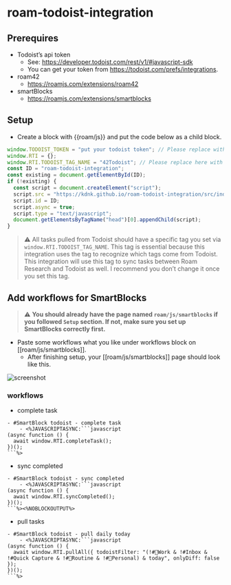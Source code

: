 # roam-todoist-integration

## Prerequires

- Todoist’s api token
  - See: https://developer.todoist.com/rest/v1/#javascript-sdk
  - You can get your token from https://todoist.com/prefs/integrations.
- roam42
  - https://roamjs.com/extensions/roam42
- smartBlocks
  - https://roamjs.com/extensions/smartblocks

## Setup

- Create a block with {{roam/js}} and put the code below as a child block.

```javascript
window.TODOIST_TOKEN = "put your todoist token"; // Please replace with your token
window.RTI = {};
window.RTI.TODOIST_TAG_NAME = "42Todoist"; // Please replace here with any tags what you want to use for this integration.
const ID = "roam-todoist-integration";
const existing = document.getElementById(ID);
if (!existing) {
  const script = document.createElement("script");
  script.src = "https://kdnk.github.io/roam-todoist-integration/src/index.js";
  script.id = ID;
  script.async = true;
  script.type = "text/javascript";
  document.getElementsByTagName("head")[0].appendChild(script);
}
```

> :warning: All tasks pulled from Todoist should have a specific tag you set via `window.RTI.TODOIST_TAG_NAME`.
This tag is essential because this integration uses the tag to recognize which tags come from Todoist.
This integration will use this tag to sync tasks between Roam Research and Todoist as well.
I recommend you don’t change it once you set this tag.

## Add workflows for SmartBlocks

> :warning: **You should already have the page named `roam/js/smartblocks` if you followed `Setup` section. If not, make sure you set up SmartBlocks correctly first.**


- Paste some workflows what you like under workflows block on [[roam/js/smartblocks]].
  - After finishing setup, your [[roam/js/smartblocks]] page should look like this.

![screenshot](https://user-images.githubusercontent.com/15260226/150338952-f702b064-8e43-4570-90b0-8f633f6dc9ac.png)



### workflows


- complete task
```
- #SmartBlock todoist - complete task
    - <%JAVASCRIPTASYNC:```javascript
(async function () {
  await window.RTI.completeTask();
})();
```%>
```

- sync completed
```
- #SmartBlock todoist - sync completed
    - <%JAVASCRIPTASYNC:```javascript
(async function () {
  await window.RTI.syncCompleted();
})();
```%><%NOBLOCKOUTPUT%>
```

- pull tasks
```
- #SmartBlock todoist - pull daily today
    - <%JAVASCRIPTASYNC:```javascript
(async function () {
  await window.RTI.pullAll({ todoistFilter: "(!#🔨Work & !#Inbox & !#Quick Capture & !#🧘Routine & !#🦒Personal) & today", onlyDiff: false });
})();
```%>
```






